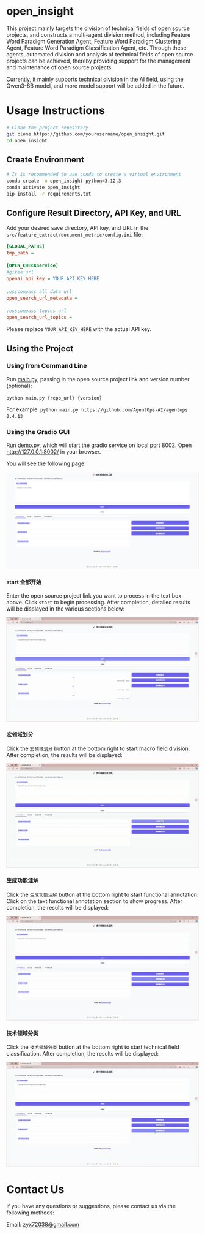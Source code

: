 # open_insight

This project mainly targets the division of technical fields of open source projects, and constructs a multi-agent division method, including Feature Word Paradigm Generation Agent, Feature Word Paradigm Clustering Agent, Feature Word Paradigm Classification Agent, etc. Through these agents, automated division and analysis of technical fields of open source projects can be achieved, thereby providing support for the management and maintenance of open source projects.

Currently, it mainly supports technical division in the AI field, using the Qwen3-8B model, and more model support will be added in the future.

# Usage Instructions

```bash
# Clone the project repository
git clone https://github.com/yourusername/open_insight.git
cd open_insight
```


## Create Environment

```bash
# It is recommended to use conda to create a virtual environment
conda create -n open_insight python=3.12.3
conda activate open_insight
pip install -r requirements.txt
```


## Configure Result Directory, API Key, and URL

Add your desired save directory, API key, and URL in the `src/feature_extract/document_metric/config.ini` file:

```ini
[GLOBAL_PATHS]
tmp_path = 

[OPEN_CHECKService]
#gitee url
openai_api_key = YOUR_API_KEY_HERE

;osscompass all data url
open_search_url_metadata = 

;osscompass topics url
open_search_url_topics = 

```


Please replace `YOUR_API_KEY_HERE` with the actual API key.

## Using the Project

### Using from Command Line

Run [main.py](file://E:\se_homework\open_insight\main.py), passing in the open source project link and version number (optional):

`python main.py {repo_url} {version}`

For example: `python main.py https://github.com/AgentOps-AI/agentops 0.4.13`

### Using the Gradio GUI

Run [demo.py](file://E:\se_homework\open_insight\demo.py), which will start the gradio service on local port 8002. Open http://127.0.0.1:8002/ in your browser.

You will see the following page:

![main.png](readme_img/main.png)

#### start 全部开始

Enter the open source project link you want to process in the text box above. Click `start` to begin processing. After completion, detailed results will be displayed in the various sections below:

![1.gif](readme_img/1.gif)

#### 宏领域划分

Click the `宏领域划分` button at the bottom right to start macro field division. After completion, the results will be displayed:

![2.gif](readme_img/2.gif)

#### 生成功能注解

Click the `生成功能注解` button at the bottom right to start functional annotation. Click on the text functional annotation section to show progress. After completion, the results will be displayed:

![3.gif](readme_img/3.gif)

#### 技术领域分类

Click the `技术领域分类` button at the bottom right to start technical field classification. After completion, the results will be displayed:

![4.gif](readme_img/4.gif)

# Contact Us

If you have any questions or suggestions, please contact us via the following methods:

Email: zyx72038@gmail.com